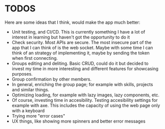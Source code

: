 # TODOS

Here are some ideas that I think, would make the app much better:

- Unit testing, and CI/CD. This is currently something I have a lot of interest in learning but haven't got the opportunity to do it
- Check security. Most APIs are secure. The most insecure part of the app that I can think of is the web socket. Maybe with some time I can think of an strategy of implementing it, maybe by sending the token when first connecting.
- Groups editing and deliting. Basic CRUD, could do it but decided to invest my time in more interesting and different features for showcasing purposes.
- Group confirmation by other members.
- In general, enriching the group page; for example with skills, projects and similar things.
- Optimizing loading, for example with lazy images, lazy components, etc.
- Of course, investing time in accesibility. Testing accesibility settings for example with axe. This includes the capacity of using the web page only with a keyboard
- Trying more "error cases"
- UX things, like showing more spinners and better error messages
